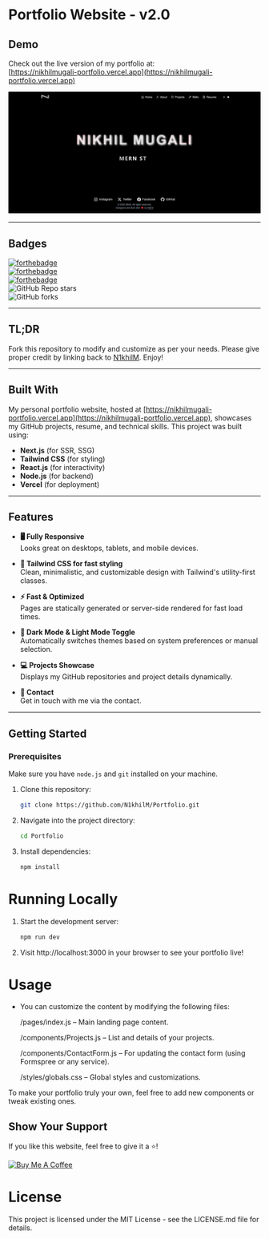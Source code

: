 # Portfolio Website - v2.0

## Demo

Check out the live version of my portfolio at:  
[https://nikhilmugali-portfolio.vercel.app](https://nikhilmugali-portfolio.vercel.app)

![Demo Image](./public/readme-img.png)

---

## Badges

[![forthebadge](https://forthebadge.com/images/badges/built-with-love.svg)](https://forthebadge.com)  
[![forthebadge](https://forthebadge.com/images/badges/made-with-javascript.svg)](https://forthebadge.com)  
[![forthebadge](https://forthebadge.com/images/badges/open-source.svg)](https://forthebadge.com)  
![GitHub Repo stars](https://img.shields.io/github/stars/N1khilM/Portfolio?color=red&logo=github&style=for-the-badge)  
![GitHub forks](https://img.shields.io/github/forks/N1khilM/Portfolio?color=red&logo=github&style=for-the-badge)

---

## TL;DR

Fork this repository to modify and customize as per your needs. Please give proper credit by linking back to [N1khilM](https://github.com/N1khilM/Portfolio). Enjoy!

---

## Built With

My personal portfolio website, hosted at [https://nikhilmugali-portfolio.vercel.app](https://nikhilmugali-portfolio.vercel.app), showcases my GitHub projects, resume, and technical skills. This project was built using:

- **Next.js** (for SSR, SSG)
- **Tailwind CSS** (for styling)
- **React.js** (for interactivity)
- **Node.js** (for backend)
- **Vercel** (for deployment)

---

## Features

- **🖥️ Fully Responsive**  
  Looks great on desktops, tablets, and mobile devices.

- **🎨 Tailwind CSS for fast styling**  
  Clean, minimalistic, and customizable design with Tailwind's utility-first classes.

- **⚡ Fast & Optimized**  
  Pages are statically generated or server-side rendered for fast load times.

- **🌙 Dark Mode & Light Mode Toggle**  
  Automatically switches themes based on system preferences or manual selection.

- **💻 Projects Showcase**  
  Displays my GitHub repositories and project details dynamically.

- **📝 Contact**  
  Get in touch with me via the contact.

---

## Getting Started

### Prerequisites

Make sure you have `node.js` and `git` installed on your machine.

1. Clone this repository:

   ```bash
   git clone https://github.com/N1khilM/Portfolio.git

   ```

2. Navigate into the project directory:

   ```bash
   cd Portfolio

   ```

3. Install dependencies:

   ```bash
   npm install
   ```

# Running Locally

1. Start the development server:

   ```bash
   npm run dev

   ```

2. Visit http://localhost:3000 in your browser to see your portfolio live!

# Usage

- You can customize the content by modifying the following files:

  /pages/index.js – Main landing page content.

  /components/Projects.js – List and details of your projects.

  /components/ContactForm.js – For updating the contact form (using Formspree or any service).

  /styles/globals.css – Global styles and customizations.

To make your portfolio truly your own, feel free to add new components or tweak existing ones.

## Show Your Support

If you like this website, feel free to give it a ⭐️!

<a href="https://www.buymeacoffee.com/nikhilm" target="_blank"><img src="https://cdn.buymeacoffee.com/buttons/v2/default-violet.png" alt="Buy Me A Coffee" height="60px" width="217px"></a>

# License

This project is licensed under the MIT License - see the LICENSE.md file for details.

